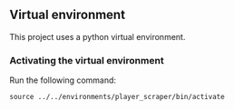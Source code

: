 ## Virtual environment

This project uses a python virtual environment.

### Activating the virtual environment

Run the following command:

```shell
source ../../environments/player_scraper/bin/activate
```
